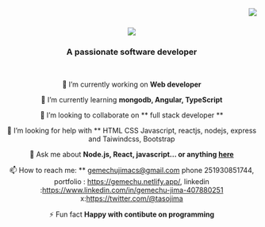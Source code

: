 

<img align="right" src="https://visitor-badge.laobi.icu/badge?page_id=gemechu-jima.portfolio" />

<h1 align="center">
    <img src="https://readme-typing-svg.herokuapp.com/?font=Righteous&size=35&center=true&vCenter=true&width=500&height=70&duration=4000&lines=Hi+There!+👋;+I'm+Gemechu+Jima!;" />
</h1>

<h3 align="center">A passionate software developer </h3>

<br/>

<div align="center">
 
 🔭 I’m currently working on **Web developer**
 
 🌱 I’m currently learning **mongodb, Angular, TypeScript**
 
  👯 I’m looking to collaborate on ** full stack developer **

  🤔 I’m looking for help with ** HTML CSS Javascript, reactjs, nodejs, express and Taiwindcss, Bootstrap
  
💬 Ask me about **Node.js, React, javascript... or anything [here](https://github.com/gemechu-jima/gemechu-jima/issues)**

 📫 How to reach me: ** gemechujimacs@gmail.com  phone 251930851744, portfolio : https://gemechu.netlify.app/,
 linkedin :https://www.linkedin.com/in/gemechu-jima-407880251 x:https://twitter.com/@tasojima
 
⚡ Fun fact **Happy with contibute on programming**

<!--
**gemechu-jima/gemechu-jima** is a ✨ _special_ ✨ repository because its `README.md` (this file) appears on your GitHub profile.

Here are some ideas to get you started:

- 🔭 I’m currently working on ...
- 🌱 I’m currently learning ...
- 👯 I’m looking to collaborate on ...
- 🤔 I’m looking for help with ...
- 💬 Ask me about ...
- 📫 How to reach me: ...
- 😄 Pronouns: ...
- ⚡ Fun fact: ...
-->
